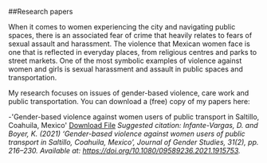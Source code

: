 ##Research papers

When it comes to women experiencing the city and navigating public spaces, there is an associated fear of crime that heavily relates to fears of sexual assault and harassment. The violence that Mexican women face is one that is reflected in everyday places, from religious centres and parks to street markets. One of the most symbolic examples of violence against women and girls is sexual harassment and assault in public spaces and transportation.

My research focuses on issues of gender-based violence, care work and public transportation. You can download a (free) copy of my papers here: 

-'Gender-based violence against women users of public transport in Saltillo, Coahuila, Mexico' <a href="JGS2021_dpiv.pdf" target="_blank">Download File</a>
*Suggested citation: Infante-Vargas, D. and Boyer, K. (2021) ‘Gender-based violence against women users of public transport in Saltillo, Coahuila, Mexico’, Journal of Gender Studies, 31(2), pp. 216–230. Available at: https://doi.org/10.1080/09589236.2021.1915753.*
